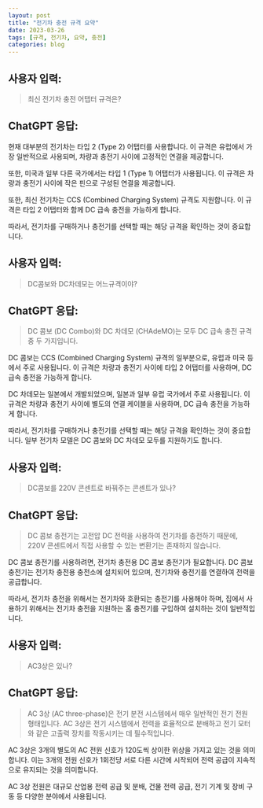 ```yaml
---
layout: post
title: "전기차 충전 규격 요약"
date: 2023-03-26
tags: [규격, 전기차, 요약, 충전]
categories: blog
---
```


## 사용자 입력:
> 최신 전기차 충전 어탭터 규격은?

## ChatGPT 응답:
> 

현재 대부분의 전기차는 타입 2 (Type 2) 어탭터를 사용합니다. 이 규격은 유럽에서 가장 일반적으로 사용되며, 차량과 충전기 사이에 고정적인 연결을 제공합니다.

또한, 미국과 일부 다른 국가에서는 타입 1 (Type 1) 어탭터가 사용됩니다. 이 규격은 차량과 충전기 사이에 작은 핀으로 구성된 연결을 제공합니다.

또한, 최신 전기차는 CCS (Combined Charging System) 규격도 지원합니다. 이 규격은 타입 2 어탭터와 함께 DC 급속 충전을 가능하게 합니다. 

따라서, 전기차를 구매하거나 충전기를 선택할 때는 해당 규격을 확인하는 것이 중요합니다.

## 사용자 입력:
> DC콤보와 DC차데모는 어느규격이야?

## ChatGPT 응답:
> DC 콤보 (DC Combo)와 DC 차데모 (CHAdeMO)는 모두 DC 급속 충전 규격 중 두 가지입니다.

DC 콤보는 CCS (Combined Charging System) 규격의 일부분으로, 유럽과 미국 등에서 주로 사용됩니다. 이 규격은 차량과 충전기 사이에 타입 2 어탭터를 사용하며, DC 급속 충전을 가능하게 합니다.

DC 차데모는 일본에서 개발되었으며, 일본과 일부 유럽 국가에서 주로 사용됩니다. 이 규격은 차량과 충전기 사이에 별도의 연결 케이블을 사용하며, DC 급속 충전을 가능하게 합니다.

따라서, 전기차를 구매하거나 충전기를 선택할 때는 해당 규격을 확인하는 것이 중요합니다. 일부 전기차 모델은 DC 콤보와 DC 차데모 모두를 지원하기도 합니다.

## 사용자 입력:
> DC콤보를 220V 콘센트로 바꿔주는 콘센트가 있나?

## ChatGPT 응답:
> DC 콤보 충전기는 고전압 DC 전력을 사용하여 전기차를 충전하기 때문에, 220V 콘센트에서 직접 사용할 수 있는 변환기는 존재하지 않습니다.

DC 콤보 충전기를 사용하려면, 전기차 충전용 DC 콤보 충전기가 필요합니다. DC 콤보 충전기는 전기차 충전용 충전소에 설치되어 있으며, 전기차와 충전기를 연결하여 전력을 공급합니다.

따라서, 전기차 충전을 위해서는 전기차와 호환되는 충전기를 사용해야 하며, 집에서 사용하기 위해서는 전기차 충전을 지원하는 홈 충전기를 구입하여 설치하는 것이 일반적입니다.

## 사용자 입력:
> AC3상은 있나?

## ChatGPT 응답:
> AC 3상 (AC three-phase)은 전기 분전 시스템에서 매우 일반적인 전기 전원 형태입니다. AC 3상은 전기 시스템에서 전력을 효율적으로 분배하고 전기 모터와 같은 고출력 장치를 작동시키는 데 필수적입니다.

AC 3상은 3개의 별도의 AC 전원 신호가 120도씩 상이한 위상을 가지고 있는 것을 의미합니다. 이는 3개의 전원 신호가 1회전당 서로 다른 시간에 시작되어 전력 공급이 지속적으로 유지되는 것을 의미합니다.

AC 3상 전원은 대규모 산업용 전력 공급 및 분배, 건물 전력 공급, 전기 기계 및 장비 구동 등 다양한 분야에서 사용됩니다.


